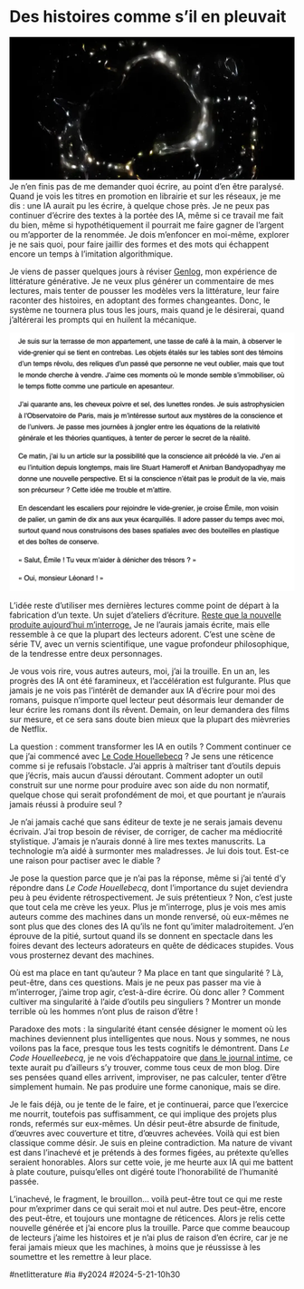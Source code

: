 # Des histoires comme s’il en pleuvait
![Cosmic void](_i/void-topaz-enhance-4x.webp)
Je n’en finis pas de me demander quoi écrire, au point d’en être paralysé. Quand je vois les titres en promotion en librairie et sur les réseaux, je me dis : une IA aurait pu les écrire, à quelque chose près. Je ne peux pas continuer d’écrire des textes à la portée des IA, même si ce travail me fait du bien, même si hypothétiquement il pourrait me faire gagner de l’argent ou m’apporter de la renommée. Je dois m’enfoncer en moi-même, explorer je ne sais quoi, pour faire jaillir des formes et des mots qui échappent encore un temps à l’imitation algorithmique.

Je viens de passer quelques jours à réviser [Genlog](https://genlog.tcrouzet.com/), mon expérience de littérature générative. Je ne veux plus générer un commentaire de mes lectures, mais tenter de pousser les modèles vers la littérature, leur faire raconter des histoires, en adoptant des formes changeantes. Donc, le système ne tournera plus tous les jours, mais quand je le désirerai, quand j’altérerai les prompts qui en huilent la mécanique.

![Nouvelle du jour](_i/ianouvelle.webp)

L’idée reste d’utiliser mes dernières lectures comme point de départ à la fabrication d’un texte. Un sujet d’ateliers d’écriture. [Reste que la nouvelle produite aujourd’hui m’interroge.](https://genlog.tcrouzet.com/2024/05/21_fr/) Je ne l’aurais jamais écrite, mais elle ressemble à ce que la plupart des lecteurs adorent. C’est une scène de série TV, avec un vernis scientifique, une vague profondeur philosophique, de la tendresse entre deux personnages.

Je vous vois rire, vous autres auteurs, moi, j’ai la trouille. En un an, les progrès des IA ont été faramineux, et l’accélération est fulgurante. Plus que jamais je ne vois pas l’intérêt de demander aux IA d’écrire pour moi des romans, puisque n’importe quel lecteur peut désormais leur demander de leur écrire les romans dont ils rêvent. Demain, on leur demandera des films sur mesure, et ce sera sans doute bien mieux que la plupart des mièvreries de Netflix.

La question : comment transformer les IA en outils ? Comment continuer ce que j’ai commencé avec [Le Code Houellebecq](../../books/le-code-houellebecq.md) ? Je sens une réticence comme si je refusais l’obstacle. J’ai appris à maîtriser tant d’outils depuis que j’écris, mais aucun d’aussi déroutant. Comment adopter un outil construit sur une norme pour produire avec son aide du non normatif, quelque chose qui serait profondément de moi, et que pourtant je n’aurais jamais réussi à produire seul ?

Je n’ai jamais caché que sans éditeur de texte je ne serais jamais devenu écrivain. J’ai trop besoin de réviser, de corriger, de cacher ma médiocrité stylistique. J’amais je n’aurais donné à lire mes textes manuscrits. La technologie m’a aidé à surmonter mes maladresses. Je lui dois tout. Est-ce une raison pour pactiser avec le diable ?

Je pose la question parce que je n’ai pas la réponse, même si j’ai tenté d’y répondre dans *Le Code Houellebecq*, dont l’importance du sujet deviendra peu à peu évidente rétrospectivement. Je suis prétentieux ? Non, c’est juste que tout cela me crève les yeux. Plus je m’interroge, plus je vois mes amis auteurs comme des machines dans un monde renversé, où eux-mêmes ne sont plus que des clones des IA qu’ils ne font qu’imiter maladroitement. J’en éprouve de la pitié, surtout quand ils se donnent en spectacle dans les foires devant des lecteurs adorateurs en quête de dédicaces stupides. Vous vous prosternez devant des machines.

Où est ma place en tant qu’auteur ? Ma place en tant que singularité ? Là, peut-être, dans ces questions. Mais je ne peux pas passer ma vie à m’interroger, j’aime trop agir, c’est-à-dire écrire. Où donc aller ? Comment cultiver ma singularité à l’aide d’outils peu singuliers ? Montrer un monde terrible où les hommes n’ont plus de raison d’être !

Paradoxe des mots : la singularité étant censée désigner le moment où les machines deviennent plus intelligentes que nous. Nous y sommes, ne nous voilons pas la face, presque tous les tests cognitifs le démontrent. Dans *Le Code Houelleebecq*, je ne vois d’échappatoire que [dans le journal intime](/tag/carnet-de-route/), ce texte aurait pu d’ailleurs s’y trouver, comme tous ceux de mon blog. Dire ses pensées quand elles arrivent, improviser, ne pas calculer, tenter d’être simplement humain. Ne pas produire une forme canonique, mais se dire.

Je le fais déjà, ou je tente de le faire, et je continuerai, parce que l’exercice me nourrit, toutefois pas suffisamment, ce qui implique des projets plus ronds, refermés sur eux-mêmes. Un désir peut-être absurde de finitude, d’œuvres avec couverture et titre, d’œuvres achevées. Voilà qui est bien classique comme désir. Je suis en pleine contradiction. Ma nature de vivant est dans l’inachevé et je prétends à des formes figées, au prétexte qu’elles seraient honorables. Alors sur cette voie, je me heurte aux IA qui me battent à plate couture, puisqu’elles ont digéré toute l’honorabilité de l’humanité passée.

L’inachevé, le fragment, le brouillon… voilà peut-être tout ce qui me reste pour m’exprimer dans ce qui serait moi et nul autre. Des peut-être, encore des peut-être, et toujours une montagne de réticences. Alors je relis cette nouvelle générée et j’ai encore plus la trouille. Parce que comme beaucoup de lecteurs j’aime les histoires et je n’ai plus de raison d’en écrire, car je ne ferai jamais mieux que les machines, à moins que je réussisse à les soumettre et les remettre à leur place.

#netlitterature #ia #y2024 #2024-5-21-10h30
